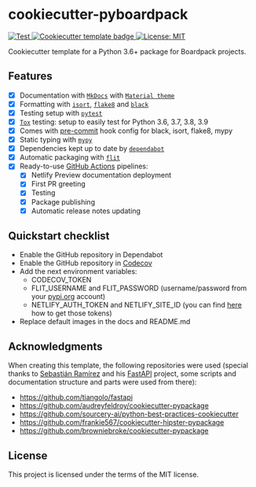 # cookiecutter-pyboardpack

<a href="https://github.com/boardpack/cookiecutter-pyboardpack/actions?query=workflow%3ATest">
  <img src="https://github.com/boardpack/cookiecutter-pyboardpack/workflows/Test/badge.svg" alt="Test">
</a>
<a href="https://github.com/cookiecutter/cookiecutter">
  <img src="https://img.shields.io/badge/cookiecutter-template-D4AA00.svg?style=flat-square&logo=cookiecutter" alt="Cookiecutter template badge">
</a>
<a href="https://opensource.org/licenses/MIT">
  <img src="https://img.shields.io/badge/License-MIT-blue.svg" alt="License: MIT">
</a>

Cookiecutter template for a Python 3.6+ package for Boardpack projects.

## Features

- [X] Documentation with [`MkDocs`](https://github.com/mkdocs/mkdocs) with [`Material theme`](https://github.com/squidfunk/mkdocs-material)
- [X] Formatting with [`isort`](https://github.com/timothycrosley/isort), [`flake8`](https://github.com/PyCQA/flake8) and [`black`](https://github.com/psf/black)
- [X] Testing setup with [`pytest`](https://github.com/pytest-dev/pytest)
- [X] [`Tox`](https://github.com/tox-dev/tox) testing: setup to easily test for Python 3.6, 3.7, 3.8, 3.9
- [X] Comes with [pre-commit](https://pre-commit.com/) hook config for black, isort, flake8, mypy
- [X] Static typing with [`mypy`](http://mypy-lang.org/)
- [X] Dependencies kept up to date by [`dependabot`](https://docs.github.com/en/code-security/supply-chain-security/keeping-your-dependencies-updated-automatically)
- [X] Automatic packaging with [`flit`](https://github.com/takluyver/flit)
- [X] Ready-to-use [GitHub Actions](https://help.github.com/en/actions/automating-your-workflow-with-github-actions) pipelines:
    - [X] Netlify Preview documentation deployment
    - [X] First PR greeting
    - [X] Testing
    - [X] Package publishing
    - [X] Automatic release notes updating

## Quickstart checklist

* Enable the GitHub repository in Dependabot
* Enable the GitHub repository in [Codecov](https://codecov.io/gh)
* Add the next environment variables:
    * CODECOV_TOKEN
    * FLIT_USERNAME and FLIT_PASSWORD (username/password from your [pypi.org](https://pypi.org/) account)
    * NETLIFY_AUTH_TOKEN and NETLIFY_SITE_ID (you can find [here](https://github.com/marketplace/actions/netlify-actions#required-inputs-and-env) how to get those tokens)
* Replace default images in the docs and README.md

## Acknowledgments

When creating this template, the following repositories were used (special thanks to [Sebastián Ramírez](https://github.com/tiangolo) and his [FastAPI](https://github.com/tiangolo/fastapi) project,  some scripts and documentation structure and parts were used from there):

- https://github.com/tiangolo/fastapi
- https://github.com/audreyfeldroy/cookiecutter-pypackage
- https://github.com/sourcery-ai/python-best-practices-cookiecutter
- https://github.com/frankie567/cookiecutter-hipster-pypackage
- https://github.com/browniebroke/cookiecutter-pypackage

## License

This project is licensed under the terms of the MIT license.
